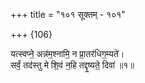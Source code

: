 +++
title = "१०१ सूक्तम् - १०१"

+++
{106}

यत्स्वप्ने॒ अन्न॑म॒श्नामि॒ न प्रा॒तर॑धिग॒म्यते॑।  
सर्वं॒ तद॑स्तु मे शि॒वं न॒हि तद्दृ॒ष्यते॒ दिवा॑ ॥१॥
